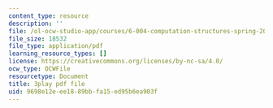 ```yaml
---
content_type: resource
description: ''
file: /ol-ocw-studio-app/courses/6-004-computation-structures-spring-2017/9698e12eee1889bbfa15ed95b6ea903f_dLeI7A7VezQ.pdf
file_size: 18532
file_type: application/pdf
learning_resource_types: []
license: https://creativecommons.org/licenses/by-nc-sa/4.0/
ocw_type: OCWFile
resourcetype: Document
title: 3play pdf file
uid: 9698e12e-ee18-89bb-fa15-ed95b6ea903f
---
```

